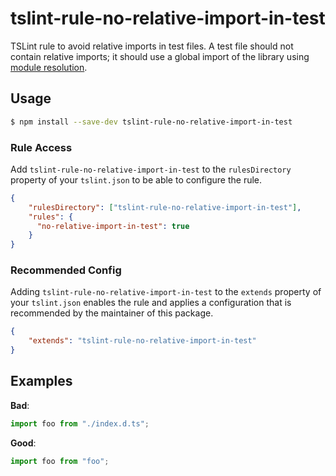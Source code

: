 # tslint-rule-no-relative-import-in-test
TSLint rule to avoid relative imports in test files.
A test file should not contain relative imports; it should use a global import of the library using [module resolution](http://www.typescriptlang.org/docs/handbook/module-resolution.html).

## Usage
```bash
$ npm install --save-dev tslint-rule-no-relative-import-in-test
```

### Rule Access
Add `tslint-rule-no-relative-import-in-test` to the `rulesDirectory` property of your `tslint.json` to be 
able to configure the rule.
```json
{
    "rulesDirectory": ["tslint-rule-no-relative-import-in-test"],
    "rules": {
      "no-relative-import-in-test": true
    }
}
```

### Recommended Config
Adding `tslint-rule-no-relative-import-in-test` to the `extends` property of your `tslint.json`
enables the rule and applies a configuration that is recommended by the maintainer of this package.
```json
{
    "extends": "tslint-rule-no-relative-import-in-test"
}
```

## Examples
**Bad**:

```ts
import foo from "./index.d.ts";
```

**Good**:

```ts
import foo from "foo";
```
